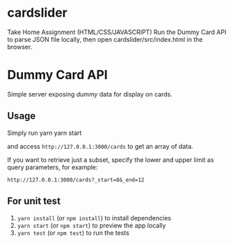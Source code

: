 # cardslider
Take Home Assignment (HTML/CSS/JAVASCRIPT)
Run the Dummy Card API to parse JSON file locally, then open cardslider/src/index.html in the browser.

# Dummy Card API
Simple server exposing *dummy* data for display on cards.

## Usage
Simply run
    yarn
    yarn start

and access ``http://127.0.0.1:3000/cards`` to get an array of data.

If you want to retrieve just a subset, specify the lower and upper limit as query parameters, for example:

    http://127.0.0.1:3000/cards?_start=8&_end=12


## For unit test 
1. `yarn install` (or `npm install`) to install dependencies
2. `yarn start` (or `npm start`) to preview the app locally
3. `yarn test` (or `npm test`) to run the tests